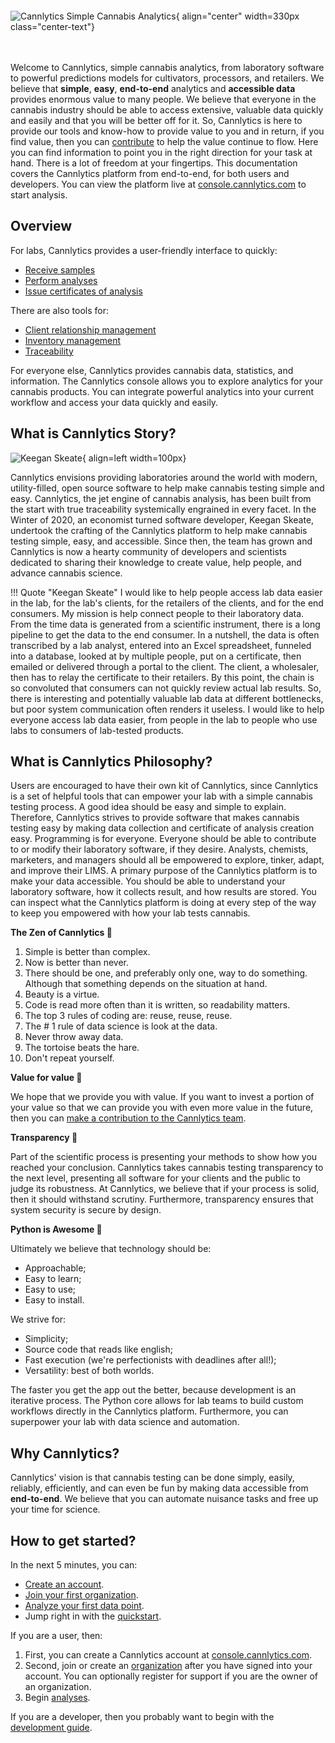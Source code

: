 # &nbsp;

![Cannlytics Simple Cannabis Analytics](../../assets/images/logos/cannlytics_logo_with_phrase.svg){ align="center" width=330px class="center-text"}
<div style="margin-bottom:3rem"></div>

Welcome to Cannlytics, simple cannabis analytics, from laboratory software to powerful predictions models for cultivators, processors, and retailers. We believe that **simple**, **easy**, **end-to-end** analytics and **accessible data** provides enormous value to many people. We believe that everyone in the cannabis industry should be able to access extensive, valuable data quickly and easily and that you will be better off for it. So, Cannlytics is here to provide our tools and know-how to provide value to you and in return, if you find value, then you can [contribute](https://opencollective.com/cannlytics-company) to help the value continue to flow. Here you can find information to point you in the right direction for your task at hand. There is a lot of freedom at your fingertips. This documentation covers the Cannlytics platform from end-to-end, for both users and developers. You can view the platform live at [console.cannlytics.com](https://console.cannlytics.com) to start analysis.

## Overview

For labs, Cannlytics provides a user-friendly interface to quickly:

- [Receive samples](/console/lims/transfers/)
- [Perform analyses](/console/lims/analyses/)
- [Issue certificates of analysis](/console/lims/transfers/)

<!-- FIXME: Broken links >
<!-- - [Collect data](/console/lims/data-collection/) 
- [Review results](/console/lims/data/data-review/) -->

There are also tools for:

- [Client relationship management](/console/lims/contacts/)
- [Inventory management](/console/lims/inventory/)
- [Traceability](/console/lims/traceability/)

For everyone else, Cannlytics provides cannabis data, statistics, and information. The Cannlytics console allows you to explore analytics for your cannabis products. You can integrate powerful analytics into your current workflow and access your data quickly and easily.
<!-- Furthermore, Cannlytics provides a [website](/website/dev/get-started/) and a [client portal](/console/dev/get-started/) that you can use. -->

## What is Cannlytics Story?

![Keegan Skeate](../../assets/images/illustrations/keeganskeate-robohash-human.png){ align=left width=100px}

Cannlytics envisions providing laboratories around the world with modern, utility-filled, open source software to help make cannabis testing simple and easy. Cannlytics, the jet engine of cannabis analysis, has been built from the start with true traceability systemically engrained in every facet. In the Winter of 2020, an economist turned software developer, Keegan Skeate, undertook the crafting of the Cannlytics platform to help make cannabis testing simple, easy, and accessible. Since then, the team has grown and Cannlytics is now a hearty community of developers and scientists dedicated to sharing their knowledge to create value, help people, and advance cannabis science.

!!! Quote "Keegan Skeate"
    I would like to help people access lab data easier in the lab, for the lab's clients, for the retailers of the clients, and for the end consumers. My mission is help connect people to their laboratory data. From the time data is generated from a scientific instrument, there is a long pipeline to get the data to the end consumer. In a nutshell, the data is often transcribed by a lab analyst, entered into an Excel spreadsheet, funneled into a database, looked at by multiple people, put on a certificate, then emailed or delivered through a portal to the client. The client, a wholesaler, then has to relay the certificate to their retailers. By this point, the chain is so convoluted that consumers can not quickly review actual lab results. So, there is interesting and potentially valuable lab data at different bottlenecks, but poor system communication often renders it useless. I would like to help everyone access lab data easier, from people in the lab to people who use labs to consumers of lab-tested products.

## What is Cannlytics Philosophy?

Users are encouraged to have their own kit of Cannlytics, since Cannlytics is a set of helpful tools that can empower your lab with a simple cannabis testing process. A good idea should be easy and simple to explain. Therefore, Cannlytics strives to provide software that makes cannabis testing easy by making data collection and certificate of analysis creation easy. Programming is for everyone. Everyone should be able to contribute to or modify their laboratory software, if they desire. Analysts, chemists, marketers, and managers should all be empowered to explore, tinker, adapt, and improve their LIMS. A primary purpose of the Cannlytics platform is to make your data accessible. You should be able to understand your laboratory software, how it collects result, and how results are stored. You can inspect what the Cannlytics platform is doing at every step of the way to keep you empowered with how your lab tests cannabis.

**The Zen of Cannlytics 🙏**

1. Simple is better than complex.
2. Now is better than never.
3. There should be one, and preferably only one, way to do something. Although that something depends on the situation at hand.
4. Beauty is a virtue.
5. Code is read more often than it is written, so readability matters.
6. The top 3 rules of coding are: reuse, reuse, reuse.
7. The # 1 rule of data science is look at the data.
8. Never throw away data.
9. The tortoise beats the hare.
10. Don't repeat yourself.

**Value for value 🤝**

We hope that we provide you with value. If you want to invest a portion of your value so that we can provide you with even more value in the future, then you can <a href="https://cannlytics.page.link/donate">make a contribution to the Cannlytics team</a>.

**Transparency 👐**

Part of the scientific process is presenting your methods to show how you reached your conclusion. Cannlytics takes cannabis testing transparency to the next level, presenting all software for your clients and the public to judge its robustness. At Cannlytics, we believe that if your process is solid, then it should withstand scrutiny. Furthermore, transparency ensures that system security is secure by design.

**Python is Awesome 🐍**

Ultimately we believe that technology should be:

- Approachable;
- Easy to learn;
- Easy to use;
- Easy to install.

We strive for:

- Simplicity;
- Source code that reads like english;
- Fast execution (we're perfectionists with deadlines after all!);
- Versatility: best of both worlds.

The faster you get the app out the better, because development is an iterative process. The Python core allows for lab teams to build custom workflows directly in the Cannlytics platform. Furthermore, you can superpower your lab with data science and automation.

## Why Cannlytics?

Cannlytics' vision is that cannabis testing can be done simply, easily, reliably, efficiently, and can even be fun by making data accessible from **end-to-end**. We believe that you can automate nuisance tasks and free up your time for science.

## How to get started?

In the next 5 minutes, you can:

- [Create an account](https://console.cannlytics.com/account/sign-up).
- [Join your first organization](/console/lims/organizations/).
- [Analyze your first data point](/console/lims/analyses/).
- Jump right in with the [quickstart](/console/quickstart/).

If you are a user, then:

1. First, you can create a Cannlytics account at [console.cannlytics.com](https://console.cannlytics.com).
2. Second, join or create an [organization](/console/lims/organizations/) after you have signed into your account. You can optionally register for support if you are the owner of an organization.
3. Begin [analyses](/console/lims/analyses/).

If you are a developer, then you probably want to begin with the [development guide](/developers/development/).


<!-- or get pointed to the particular piece of information that you're looking for in the index below. -->
<!-- TODO: Copy and past `mkdocs.yml` index here -->
